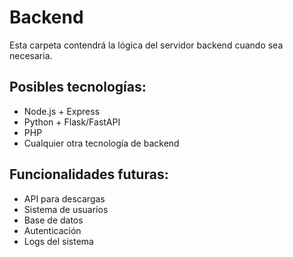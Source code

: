 # Backend

Esta carpeta contendrá la lógica del servidor backend cuando sea necesaria.

## Posibles tecnologías:
- Node.js + Express
- Python + Flask/FastAPI
- PHP
- Cualquier otra tecnología de backend

## Funcionalidades futuras:
- API para descargas
- Sistema de usuarios
- Base de datos
- Autenticación
- Logs del sistema